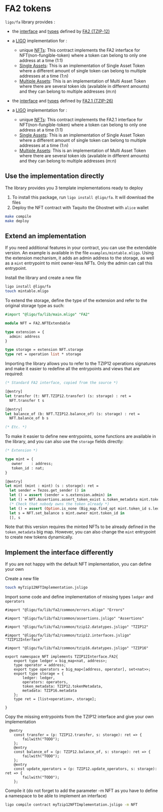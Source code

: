 # FA2 tokens

`ligo/fa` library provides :

- the [interface](./lib/fa2/common/tzip12.interfaces.jsligo) and [types](./lib/fa2/common/tzip12.datatypes.jsligo) defined by [FA2 (TZIP-12)](https://tzip.tezosagora.org/proposal/tzip-12/)
- a [LIGO](https://ligolang.org/) implementation for :
  - unique [NFTs](./lib/fa2/nft/nft.impl.jsligo): This contract implements the FA2 interface for
    NFT(non-fungible-token) where a token can belong to only one address at a time
    (1:1)
  - [Single Assets](./lib/fa2/asset/single_asset.impl.mligo): This is an implementation of
    Single Asset Token where a different amount of single token can belong to multiple
    addresses at a time (1:n)
  - [Multiple Assets](./lib/fa2/asset/multi_asset.impl.mligo): This is an implementation of
    Multi Asset Token where there are several token ids (available in different amounts)
    and they can belong to multiple addresses (m:n)

- the [interface](./lib/fa2.1/common/tzip26.interfaces.jsligo) and [types](./lib/fa2.1/common/tzip26.datatypes.jsligo) defined by [FA2.1 (TZIP-26)](https://tzip.tezosagora.org/proposal/tzip-26/)
- a [LIGO](https://ligolang.org/) implementation for :
  - unique [NFTs](./lib/fa2.1/fa2.1-NFT.jsligo): This contract implements the FA2.1 interface for
    NFT(non-fungible-token) where a token can belong to only one address at a time
    (1:1)
  - [Single Assets](./lib/fa2.1/fa2.1-single-asset.jsligo): This is an implementation of
    Single Asset Token where a different amount of single token can belong to multiple
    addresses at a time (1:n)
  - [Multiple Assets](./lib/fa2.1/fa2.1-multi-asset.jsligo): This is an implementation of
    Multi Asset Token where there are several token ids (available in different amounts)
    and they can belong to multiple addresses (m:n)

## Use the implementation directly

The library provides you 3 template implementations ready to deploy

1. To install this package, run `ligo install @ligo/fa`. It will download the files
1. Deploy the NFT contract with Taquito the Ghostnet with `alice` wallet

```bash
make compile
make deploy
```

## Extend an implementation

If you need additional features in your contract, you can use the extendable version. An example is
available in the file `examples/mintable.mligo`. Using the extension mechanism, it adds an admin
address to the storage, as well as a `mint` entrypoint to mint owner-less NFTs. Only the admin can
call this entrypoint.

Install the library and create a new file

```bash
ligo install @ligo/fa
touch mintable.mligo
```

To extend the storage, define the type of the extension and refer to the original storage type as
such:

```ocaml
#import "@ligo/fa/lib/main.mligo" "FA2"

module NFT = FA2.NFTExtendable

type extension = {
  admin: address
}

type storage = extension NFT.storage
type ret = operation list * storage
```

Importing the library allows you to refer to the TZIP12 operations signatures and make it easier to
redefine all the entrypoints and views that are required:

```ocaml
(* Standard FA2 interface, copied from the source *)

[@entry]
let transfer (t: NFT.TZIP12.transfer) (s: storage) : ret =
  NFT.transfer t s

[@entry]
let balance_of (b: NFT.TZIP12.balance_of) (s: storage) : ret =
  NFT.balance_of b s

(* Etc. *)
```

To make it easier to define new entrypoints, some functions are available in the library, and you
can also use the `storage` fields directly:

```ocaml
(* Extension *)

type mint = {
   owner    : address;
   token_id : nat;
}

[@entry]
let mint (mint : mint) (s : storage): ret =
  let sender = Tezos.get_sender () in
  let () = assert (sender = s.extension.admin) in
  let () = NFT.Assertions.assert_token_exist s.token_metadata mint.token_id in
  (* Check that nobody owns the token already *)
  let () = assert (Option.is_none (Big_map.find_opt mint.token_id s.ledger)) in
  let s = NFT.set_balance s mint.owner mint.token_id in
  [], s
```

Note that this version requires the minted NFTs to be already defined in the `token_metadata` big
map. However, you can also change the `mint` entrypoint to create new tokens dynamically.

## Implement the interface differently

If you are not happy with the default NFT implementation, you can define your own

Create a new file

```bash
touch myTzip12NFTImplementation.jsligo
```

Import some code and define implementation of missing types `ledger` and `operators`

```ligolang
#import "@ligo/fa/lib/fa2/common/errors.mligo" "Errors"

#import "@ligo/fa/lib/fa2/common/assertions.jsligo" "Assertions"

#import "@ligo/fa/lib/fa2/common/tzip12.datatypes.jsligo" "TZIP12"

#import "@ligo/fa/lib/fa2/common/tzip12.interfaces.jsligo" "TZIP12Interface"

#import "@ligo/fa/lib/fa2/common/tzip16.datatypes.jsligo" "TZIP16"

export namespace NFT implements TZIP12Interface.FA2{
    export type ledger = big_map<nat, address>;
    type operator = address;
    export type operators = big_map<[address, operator], set<nat>>;
    export type storage = {
        ledger: ledger,
        operators: operators,
        token_metadata: TZIP12.tokenMetadata,
        metadata: TZIP16.metadata
    };
    type ret = [list<operation>, storage];

}
```

Copy the missing entrypoints from the TZIP12 interface and give your own implementation

```ligolang
  @entry
    const transfer = (p: TZIP12.transfer, s: storage): ret => {
        failwith("TODO");
    };
    @entry
    const balance_of = (p: TZIP12.balance_of, s: storage): ret => {
        failwith("TODO");
    };
    @entry
    const update_operators = (p: TZIP12.update_operators, s: storage): ret => {
        failwith("TODO");
    };
```

Compile it (do not forget to add the parameter -m NFT as you have to define a namespace to be able to implement an interface)

```bash
ligo compile contract myTzip12NFTImplementation.jsligo -m NFT
```
